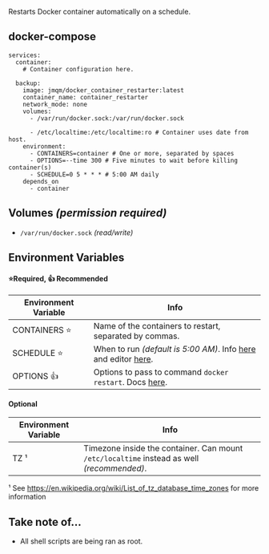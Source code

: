 Restarts Docker container automatically on a schedule.

## docker-compose
```
services:
  container:
    # Container configuration here.

  backup:
    image: jmqm/docker_container_restarter:latest
    container_name: container_restarter
    network_mode: none
    volumes:
      - /var/run/docker.sock:/var/run/docker.sock

      - /etc/localtime:/etc/localtime:ro # Container uses date from host.
    environment:
      - CONTAINERS=container # One or more, separated by spaces
      - OPTIONS=--time 300 # Five minutes to wait before killing container(s)
      - SCHEDULE=0 5 * * * # 5:00 AM daily
    depends_on
      - container

```

## Volumes _(permission required)_
- `/var/run/docker.sock` _(read/write)_

## Environment Variables
#### ⭐Required, 👍 Recommended
| Environment Variable | Info                                                                                                     |
| -------------------- | -------------------------------------------------------------------------------------------------------- |
| CONTAINERS ⭐        | Name of the containers to restart, separated by commas.                                                  |
| SCHEDULE ⭐          | When to run _(default is 5:00 AM)_. Info [here][cron-format-wiki] and editor [here][cron-editor].        |
| OPTIONS 👍           | Options to pass to command `docker restart`. Docs [here][docker-restart-docs].                           |

#### Optional
| Environment Variable | Info                                                                                       |
| -------------------- | ------------------------------------------------------------------------------------------ |
| TZ ¹                 | Timezone inside the container. Can mount `/etc/localtime` instead as well _(recommended)_. |

¹ See <https://en.wikipedia.org/wiki/List_of_tz_database_time_zones> for more information

## Take note of...
- All shell scripts are being ran as root.

[cron-format-wiki]: https://www.ibm.com/docs/en/db2oc?topic=task-unix-cron-format
[cron-editor]: https://crontab.guru/
[docker-restart-docs]: https://docs.docker.com/engine/reference/commandline/restart/

